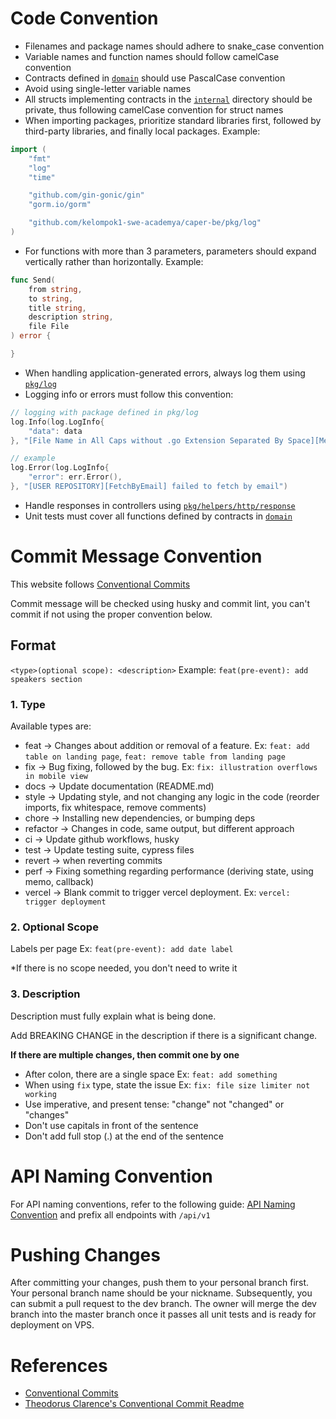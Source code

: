 # Code Convention

- Filenames and package names should adhere to snake_case convention
- Variable names and function names should follow camelCase convention
- Contracts defined in [```domain```](./domain/) should use PascalCase convention
- Avoid using single-letter variable names
- All structs implementing contracts in the [```internal```](./internal/) directory should be private, thus following camelCase convention for struct names
- When importing packages, prioritize standard libraries first, followed by third-party libraries, and finally local packages.
Example:
```go
import (
    "fmt"
    "log"
    "time"

    "github.com/gin-gonic/gin"
    "gorm.io/gorm"

    "github.com/kelompok1-swe-academya/caper-be/pkg/log"
)
```
- For functions with more than 3 parameters, parameters should expand vertically rather than horizontally.
Example:
```go
func Send(
    from string,
    to string,
    title string,
    description string,
    file File
) error {

}
```
- When handling application-generated errors, always log them using [```pkg/log```](./pkg/log/log.go)
- Logging info or errors must follow this convention:
```go
// logging with package defined in pkg/log
log.Info(log.LogInfo{
    "data": data
}, "[File Name in All Caps without .go Extension Separated By Space][Method Name] message")

// example
log.Error(log.LogInfo{
    "error": err.Error(),
}, "[USER REPOSITORY][FetchByEmail] failed to fetch by email")
```
- Handle responses in controllers using [```pkg/helpers/http/response```](./pkg/helpers/http/response/response.go)
- Unit tests must cover all functions defined by contracts in [```domain```](./domain/)

# Commit Message Convention

This website follows [Conventional Commits](https://www.conventionalcommits.org/en/v1.0.0/)

Commit message will be checked using husky and commit lint, you can't commit if not using the proper convention below.

## Format

`<type>(optional scope): <description>`
Example: `feat(pre-event): add speakers section`

### 1. Type

Available types are:

- feat → Changes about addition or removal of a feature. Ex: `feat: add table on landing page`, `feat: remove table from landing page`
- fix → Bug fixing, followed by the bug. Ex: `fix: illustration overflows in mobile view`
- docs → Update documentation (README.md)
- style → Updating style, and not changing any logic in the code (reorder imports, fix whitespace, remove comments)
- chore → Installing new dependencies, or bumping deps
- refactor → Changes in code, same output, but different approach
- ci → Update github workflows, husky
- test → Update testing suite, cypress files
- revert → when reverting commits
- perf → Fixing something regarding performance (deriving state, using memo, callback)
- vercel → Blank commit to trigger vercel deployment. Ex: `vercel: trigger deployment`

### 2. Optional Scope

Labels per page Ex: `feat(pre-event): add date label`

\*If there is no scope needed, you don't need to write it

### 3. Description

Description must fully explain what is being done.

Add BREAKING CHANGE in the description if there is a significant change.

**If there are multiple changes, then commit one by one**

- After colon, there are a single space Ex: `feat: add something`
- When using `fix` type, state the issue Ex: `fix: file size limiter not working`
- Use imperative, and present tense: "change" not "changed" or "changes"
- Don't use capitals in front of the sentence
- Don't add full stop (.) at the end of the sentence

# API Naming Convention

For API naming conventions, refer to the following guide: [API Naming Convention](https://restfulapi.net/resource-naming/) and prefix all endpoints with ```/api/v1```

# Pushing Changes

After committing your changes, push them to your personal branch first. Your personal branch name should be your nickname. Subsequently, you can submit a pull request to the dev branch. The owner will merge the dev branch into the master branch once it passes all unit tests and is ready for deployment on VPS.

# References
- [Conventional Commits](https://www.conventionalcommits.org/en/v1.0.0/)
- [Theodorus Clarence's Conventional Commit Readme](https://theodorusclarence.com/shorts/conventional-commit-readme)
